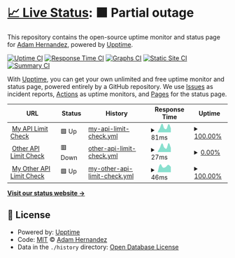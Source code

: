 # [📈 Live Status](https://ahernandez411.github.io/upptime-testing): <!--live status--> **🟧 Partial outage**

This repository contains the open-source uptime monitor and status page for [Adam Hernandez](https://ahernandez411.github.io/upptime-testing), powered by [Upptime](https://github.com/upptime/upptime).

[![Uptime CI](https://github.com/ahernandez411/upptime-testing/workflows/Uptime%20CI/badge.svg)](https://github.com/ahernandez411/upptime-testing/actions?query=workflow%3A%22Uptime+CI%22)
[![Response Time CI](https://github.com/ahernandez411/upptime-testing/workflows/Response%20Time%20CI/badge.svg)](https://github.com/ahernandez411/upptime-testing/actions?query=workflow%3A%22Response+Time+CI%22)
[![Graphs CI](https://github.com/ahernandez411/upptime-testing/workflows/Graphs%20CI/badge.svg)](https://github.com/ahernandez411/upptime-testing/actions?query=workflow%3A%22Graphs+CI%22)
[![Static Site CI](https://github.com/ahernandez411/upptime-testing/workflows/Static%20Site%20CI/badge.svg)](https://github.com/ahernandez411/upptime-testing/actions?query=workflow%3A%22Static+Site+CI%22)
[![Summary CI](https://github.com/ahernandez411/upptime-testing/workflows/Summary%20CI/badge.svg)](https://github.com/ahernandez411/upptime-testing/actions?query=workflow%3A%22Summary+CI%22)

With [Upptime](https://upptime.js.org), you can get your own unlimited and free uptime monitor and status page, powered entirely by a GitHub repository. We use [Issues](https://github.com/ahernandez411/upptime-testing/issues) as incident reports, [Actions](https://github.com/ahernandez411/upptime-testing/actions) as uptime monitors, and [Pages](https://ahernandez411.github.io/upptime-testing) for the status page.

<!--start: status pages-->
<!-- This summary is generated by Upptime (https://github.com/upptime/upptime) -->
<!-- Do not edit this manually, your changes will be overwritten -->
<!-- prettier-ignore -->
| URL | Status | History | Response Time | Uptime |
| --- | ------ | ------- | ------------- | ------ |
| <img alt="" src="https://icons.duckduckgo.com/ip3/api.github.com.ico" height="13"> [My API Limit Check](https://api.github.com/rate_limit) | 🟩 Up | [my-api-limit-check.yml](https://github.com/ahernandez411/upptime-testing/commits/HEAD/history/my-api-limit-check.yml) | <details><summary><img alt="Response time graph" src="./graphs/my-api-limit-check/response-time-week.png" height="20"> 81ms</summary><br><a href="https://ahernandez411.github.io/upptime-testing/history/my-api-limit-check"><img alt="Response time 81" src="https://img.shields.io/endpoint?url=https%3A%2F%2Fraw.githubusercontent.com%2Fahernandez411%2Fupptime-testing%2FHEAD%2Fapi%2Fmy-api-limit-check%2Fresponse-time.json"></a><br><a href="https://ahernandez411.github.io/upptime-testing/history/my-api-limit-check"><img alt="24-hour response time 57" src="https://img.shields.io/endpoint?url=https%3A%2F%2Fraw.githubusercontent.com%2Fahernandez411%2Fupptime-testing%2FHEAD%2Fapi%2Fmy-api-limit-check%2Fresponse-time-day.json"></a><br><a href="https://ahernandez411.github.io/upptime-testing/history/my-api-limit-check"><img alt="7-day response time 81" src="https://img.shields.io/endpoint?url=https%3A%2F%2Fraw.githubusercontent.com%2Fahernandez411%2Fupptime-testing%2FHEAD%2Fapi%2Fmy-api-limit-check%2Fresponse-time-week.json"></a><br><a href="https://ahernandez411.github.io/upptime-testing/history/my-api-limit-check"><img alt="30-day response time 81" src="https://img.shields.io/endpoint?url=https%3A%2F%2Fraw.githubusercontent.com%2Fahernandez411%2Fupptime-testing%2FHEAD%2Fapi%2Fmy-api-limit-check%2Fresponse-time-month.json"></a><br><a href="https://ahernandez411.github.io/upptime-testing/history/my-api-limit-check"><img alt="1-year response time 81" src="https://img.shields.io/endpoint?url=https%3A%2F%2Fraw.githubusercontent.com%2Fahernandez411%2Fupptime-testing%2FHEAD%2Fapi%2Fmy-api-limit-check%2Fresponse-time-year.json"></a></details> | <details><summary><a href="https://ahernandez411.github.io/upptime-testing/history/my-api-limit-check">100.00%</a></summary><a href="https://ahernandez411.github.io/upptime-testing/history/my-api-limit-check"><img alt="All-time uptime 100.00%" src="https://img.shields.io/endpoint?url=https%3A%2F%2Fraw.githubusercontent.com%2Fahernandez411%2Fupptime-testing%2FHEAD%2Fapi%2Fmy-api-limit-check%2Fuptime.json"></a><br><a href="https://ahernandez411.github.io/upptime-testing/history/my-api-limit-check"><img alt="24-hour uptime 100.00%" src="https://img.shields.io/endpoint?url=https%3A%2F%2Fraw.githubusercontent.com%2Fahernandez411%2Fupptime-testing%2FHEAD%2Fapi%2Fmy-api-limit-check%2Fuptime-day.json"></a><br><a href="https://ahernandez411.github.io/upptime-testing/history/my-api-limit-check"><img alt="7-day uptime 100.00%" src="https://img.shields.io/endpoint?url=https%3A%2F%2Fraw.githubusercontent.com%2Fahernandez411%2Fupptime-testing%2FHEAD%2Fapi%2Fmy-api-limit-check%2Fuptime-week.json"></a><br><a href="https://ahernandez411.github.io/upptime-testing/history/my-api-limit-check"><img alt="30-day uptime 100.00%" src="https://img.shields.io/endpoint?url=https%3A%2F%2Fraw.githubusercontent.com%2Fahernandez411%2Fupptime-testing%2FHEAD%2Fapi%2Fmy-api-limit-check%2Fuptime-month.json"></a><br><a href="https://ahernandez411.github.io/upptime-testing/history/my-api-limit-check"><img alt="1-year uptime 100.00%" src="https://img.shields.io/endpoint?url=https%3A%2F%2Fraw.githubusercontent.com%2Fahernandez411%2Fupptime-testing%2FHEAD%2Fapi%2Fmy-api-limit-check%2Fuptime-year.json"></a></details>
| <img alt="" src="https://icons.duckduckgo.com/ip3/api.github.com.ico" height="13"> [Other API Limit Check](https://api.github.com/rate_limit) | 🟥 Down | [other-api-limit-check.yml](https://github.com/ahernandez411/upptime-testing/commits/HEAD/history/other-api-limit-check.yml) | <details><summary><img alt="Response time graph" src="./graphs/other-api-limit-check/response-time-week.png" height="20"> 27ms</summary><br><a href="https://ahernandez411.github.io/upptime-testing/history/other-api-limit-check"><img alt="Response time 27" src="https://img.shields.io/endpoint?url=https%3A%2F%2Fraw.githubusercontent.com%2Fahernandez411%2Fupptime-testing%2FHEAD%2Fapi%2Fother-api-limit-check%2Fresponse-time.json"></a><br><a href="https://ahernandez411.github.io/upptime-testing/history/other-api-limit-check"><img alt="24-hour response time 22" src="https://img.shields.io/endpoint?url=https%3A%2F%2Fraw.githubusercontent.com%2Fahernandez411%2Fupptime-testing%2FHEAD%2Fapi%2Fother-api-limit-check%2Fresponse-time-day.json"></a><br><a href="https://ahernandez411.github.io/upptime-testing/history/other-api-limit-check"><img alt="7-day response time 27" src="https://img.shields.io/endpoint?url=https%3A%2F%2Fraw.githubusercontent.com%2Fahernandez411%2Fupptime-testing%2FHEAD%2Fapi%2Fother-api-limit-check%2Fresponse-time-week.json"></a><br><a href="https://ahernandez411.github.io/upptime-testing/history/other-api-limit-check"><img alt="30-day response time 27" src="https://img.shields.io/endpoint?url=https%3A%2F%2Fraw.githubusercontent.com%2Fahernandez411%2Fupptime-testing%2FHEAD%2Fapi%2Fother-api-limit-check%2Fresponse-time-month.json"></a><br><a href="https://ahernandez411.github.io/upptime-testing/history/other-api-limit-check"><img alt="1-year response time 27" src="https://img.shields.io/endpoint?url=https%3A%2F%2Fraw.githubusercontent.com%2Fahernandez411%2Fupptime-testing%2FHEAD%2Fapi%2Fother-api-limit-check%2Fresponse-time-year.json"></a></details> | <details><summary><a href="https://ahernandez411.github.io/upptime-testing/history/other-api-limit-check">0.00%</a></summary><a href="https://ahernandez411.github.io/upptime-testing/history/other-api-limit-check"><img alt="All-time uptime 0.00%" src="https://img.shields.io/endpoint?url=https%3A%2F%2Fraw.githubusercontent.com%2Fahernandez411%2Fupptime-testing%2FHEAD%2Fapi%2Fother-api-limit-check%2Fuptime.json"></a><br><a href="https://ahernandez411.github.io/upptime-testing/history/other-api-limit-check"><img alt="24-hour uptime 0.00%" src="https://img.shields.io/endpoint?url=https%3A%2F%2Fraw.githubusercontent.com%2Fahernandez411%2Fupptime-testing%2FHEAD%2Fapi%2Fother-api-limit-check%2Fuptime-day.json"></a><br><a href="https://ahernandez411.github.io/upptime-testing/history/other-api-limit-check"><img alt="7-day uptime 0.00%" src="https://img.shields.io/endpoint?url=https%3A%2F%2Fraw.githubusercontent.com%2Fahernandez411%2Fupptime-testing%2FHEAD%2Fapi%2Fother-api-limit-check%2Fuptime-week.json"></a><br><a href="https://ahernandez411.github.io/upptime-testing/history/other-api-limit-check"><img alt="30-day uptime 0.00%" src="https://img.shields.io/endpoint?url=https%3A%2F%2Fraw.githubusercontent.com%2Fahernandez411%2Fupptime-testing%2FHEAD%2Fapi%2Fother-api-limit-check%2Fuptime-month.json"></a><br><a href="https://ahernandez411.github.io/upptime-testing/history/other-api-limit-check"><img alt="1-year uptime 0.00%" src="https://img.shields.io/endpoint?url=https%3A%2F%2Fraw.githubusercontent.com%2Fahernandez411%2Fupptime-testing%2FHEAD%2Fapi%2Fother-api-limit-check%2Fuptime-year.json"></a></details>
| <img alt="" src="https://icons.duckduckgo.com/ip3/api.github.com.ico" height="13"> [My Other API Limit Check](https://api.github.com/rate_limit) | 🟩 Up | [my-other-api-limit-check.yml](https://github.com/ahernandez411/upptime-testing/commits/HEAD/history/my-other-api-limit-check.yml) | <details><summary><img alt="Response time graph" src="./graphs/my-other-api-limit-check/response-time-week.png" height="20"> 46ms</summary><br><a href="https://ahernandez411.github.io/upptime-testing/history/my-other-api-limit-check"><img alt="Response time 46" src="https://img.shields.io/endpoint?url=https%3A%2F%2Fraw.githubusercontent.com%2Fahernandez411%2Fupptime-testing%2FHEAD%2Fapi%2Fmy-other-api-limit-check%2Fresponse-time.json"></a><br><a href="https://ahernandez411.github.io/upptime-testing/history/my-other-api-limit-check"><img alt="24-hour response time 38" src="https://img.shields.io/endpoint?url=https%3A%2F%2Fraw.githubusercontent.com%2Fahernandez411%2Fupptime-testing%2FHEAD%2Fapi%2Fmy-other-api-limit-check%2Fresponse-time-day.json"></a><br><a href="https://ahernandez411.github.io/upptime-testing/history/my-other-api-limit-check"><img alt="7-day response time 46" src="https://img.shields.io/endpoint?url=https%3A%2F%2Fraw.githubusercontent.com%2Fahernandez411%2Fupptime-testing%2FHEAD%2Fapi%2Fmy-other-api-limit-check%2Fresponse-time-week.json"></a><br><a href="https://ahernandez411.github.io/upptime-testing/history/my-other-api-limit-check"><img alt="30-day response time 46" src="https://img.shields.io/endpoint?url=https%3A%2F%2Fraw.githubusercontent.com%2Fahernandez411%2Fupptime-testing%2FHEAD%2Fapi%2Fmy-other-api-limit-check%2Fresponse-time-month.json"></a><br><a href="https://ahernandez411.github.io/upptime-testing/history/my-other-api-limit-check"><img alt="1-year response time 46" src="https://img.shields.io/endpoint?url=https%3A%2F%2Fraw.githubusercontent.com%2Fahernandez411%2Fupptime-testing%2FHEAD%2Fapi%2Fmy-other-api-limit-check%2Fresponse-time-year.json"></a></details> | <details><summary><a href="https://ahernandez411.github.io/upptime-testing/history/my-other-api-limit-check">100.00%</a></summary><a href="https://ahernandez411.github.io/upptime-testing/history/my-other-api-limit-check"><img alt="All-time uptime 100.00%" src="https://img.shields.io/endpoint?url=https%3A%2F%2Fraw.githubusercontent.com%2Fahernandez411%2Fupptime-testing%2FHEAD%2Fapi%2Fmy-other-api-limit-check%2Fuptime.json"></a><br><a href="https://ahernandez411.github.io/upptime-testing/history/my-other-api-limit-check"><img alt="24-hour uptime 100.00%" src="https://img.shields.io/endpoint?url=https%3A%2F%2Fraw.githubusercontent.com%2Fahernandez411%2Fupptime-testing%2FHEAD%2Fapi%2Fmy-other-api-limit-check%2Fuptime-day.json"></a><br><a href="https://ahernandez411.github.io/upptime-testing/history/my-other-api-limit-check"><img alt="7-day uptime 100.00%" src="https://img.shields.io/endpoint?url=https%3A%2F%2Fraw.githubusercontent.com%2Fahernandez411%2Fupptime-testing%2FHEAD%2Fapi%2Fmy-other-api-limit-check%2Fuptime-week.json"></a><br><a href="https://ahernandez411.github.io/upptime-testing/history/my-other-api-limit-check"><img alt="30-day uptime 100.00%" src="https://img.shields.io/endpoint?url=https%3A%2F%2Fraw.githubusercontent.com%2Fahernandez411%2Fupptime-testing%2FHEAD%2Fapi%2Fmy-other-api-limit-check%2Fuptime-month.json"></a><br><a href="https://ahernandez411.github.io/upptime-testing/history/my-other-api-limit-check"><img alt="1-year uptime 100.00%" src="https://img.shields.io/endpoint?url=https%3A%2F%2Fraw.githubusercontent.com%2Fahernandez411%2Fupptime-testing%2FHEAD%2Fapi%2Fmy-other-api-limit-check%2Fuptime-year.json"></a></details>

<!--end: status pages-->

[**Visit our status website →**](https://ahernandez411.github.io/upptime-testing)

## 📄 License

- Powered by: [Upptime](https://github.com/upptime/upptime)
- Code: [MIT](./LICENSE) © [Adam Hernandez](https://ahernandez411.github.io/upptime-testing)
- Data in the `./history` directory: [Open Database License](https://opendatacommons.org/licenses/odbl/1-0/)
